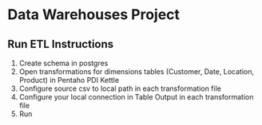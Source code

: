 # Data Warehouses Project

## Run ETL Instructions

1. Create schema in postgres
2. Open transformations for dimensions tables (Customer, Date, Location, Product) in Pentaho PDI Kettle
3. Configure source csv to local path in each transformation file
4. Configure your local connection in Table Output in each transformation file
5. Run
